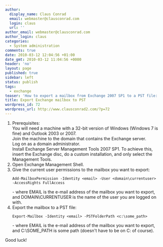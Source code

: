```yaml
---
author:
  display_name: Claus Conrad
  email: webmaster@clausconrad.com
  login: claus
  url: ''
author_email: webmaster@clausconrad.com
author_login: claus
categories:
  - System administration
comments: true
date: 2010-03-12 12:04:56 +01:00
date_gmt: 2010-03-12 11:04:56 +0000
header: 'no'
layout: page
published: true
sidebar: left
status: publish
tags:
  - exchange
teaser: 'How to export a mailbox from Exchange 2007 SP1 to a PST file:'
title: Export Exchange mailbox to PST
wordpress_id: 72
wordpress_url: http://www.clausconrad2.com/?p=72
---
```

1.  Prerequisites:  
    You will need a machine with a 32-bit version of Windows (Windows 7 is fine) and Outlook 2003 or 2007.  
    Join the machine to the domain that contains the Exchange server.  
    Log on as a domain administrator.  
    Install Exchange Server Management Tools 2007 SP1\. To achieve this, insert the Exchange disc, do a custom installation, and only select the Management Tools.
2.  Open Exchange Management Shell.
3.  Give the current user permissions to the mailbox you want to export:  
    ```
    Add-MailboxPermission -Identity <email> -User <domain\currentuser> -AccessRights FullAccess
    ```
    \- where EMAIL is the e-mail address of the mailbox you want to export, and DOMAIN\CURRENTUSER is the name of the user you are logged on with.
4.  Export the mailbox to a PST file:  
    ```
    Export-Mailbox -Identity <email> -PSTFolderPath <c:\some_path>
    ```  
    \- where EMAIL is the e-mail address of the mailbox you want to export, and C:\SOME_PATH is some path (doesn't have to be on C: of course).

Good luck!
